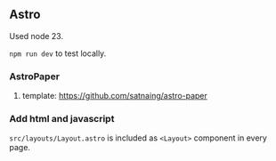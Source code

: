 ## Astro

Used node 23.

`npm run dev` to test locally.

### AstroPaper

1. template: https://github.com/satnaing/astro-paper

### Add html and javascript

`src/layouts/Layout.astro` is included as `<Layout>` component in every page.
